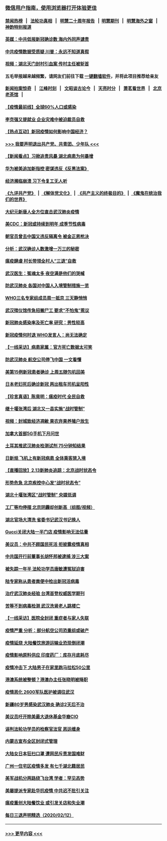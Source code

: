 ### [微信用户指南，使用浏览器打开体验更佳](https://github.com/gfw-breaker/banned-news1/blob/master/indexes/wechat-guide.md?t=0)
#### [禁闻热榜](热点新闻.md?t=0)  &nbsp;&nbsp;|&nbsp;&nbsp; [法轮功真相](https://github.com/gfw-breaker/truth/blob/master/README.md?t=0) &nbsp;&nbsp;|&nbsp;&nbsp; [明慧二十周年报告](https://github.com/gfw-breaker/mh-reports/blob/master/README.md?t=0) &nbsp;&nbsp;|&nbsp;&nbsp;[明慧期刊](https://github.com/gfw-breaker/mh-qikan) &nbsp;&nbsp;|&nbsp;&nbsp; [明慧海外之窗](https://github.com/gfw-breaker/mh-news/blob/master/README.md?t=0) &nbsp;&nbsp;|&nbsp;&nbsp; [神韵特别报道](https://github.com/gfw-breaker/mh-news/blob/master/shenyun.md?t=0)
#### [英媒：中共低报新冠确诊数 海内外同声谴责](../pages/nsc413/n11867421.md?t=02140844) 
#### [中共疫情数据受质疑 川普：永远不知道真假](../pages/nsc413/n11867195.md?t=02140844) 
#### [视频：湖北天门封村引血案 传村主任被斩首](../pages/nsc413/n11867382.md?t=02140844) 
#### 五毛举报越来越频繁，请网友们前往下载 [一键翻墙软件](https://github.com/gfw-breaker/ssr-accounts)，并将此项目推荐给亲友
#### [新闻拍案惊奇](https://github.com/gfw-breaker/banned-news1/blob/master/pages/link4.md) &nbsp;&nbsp;|&nbsp;&nbsp; [江峰时刻](https://github.com/gfw-breaker/banned-news1/blob/master/pages/link4.md) &nbsp;&nbsp;|&nbsp;&nbsp; [文昭谈古论今](https://github.com/gfw-breaker/banned-news1/blob/master/pages/link4.md) &nbsp;&nbsp;|&nbsp;&nbsp; [天亮时分](https://github.com/gfw-breaker/banned-news1/blob/master/pages/link4.md) &nbsp;&nbsp;|&nbsp;&nbsp; [萧茗看世界](https://github.com/gfw-breaker/banned-news1/blob/master/pages/link4.md) &nbsp;&nbsp;|&nbsp;&nbsp; [北京老茶馆](https://github.com/gfw-breaker/banned-news1/blob/master/pages/link4.md) &nbsp;&nbsp;|&nbsp;&nbsp; 
#### [【疫情最前线】全球60%人口或感染](../pages/nsc413/n11866914.md?t=02140844) 
#### [李克强又提就业 企业灾难中被迫裁员自救](../pages/nsc413/n11867323.md?t=02140844) 
#### [【热点互动】新冠疫情如何影响中国经济？](../pages/nsc413/n11867208.md?t=02140844) 
#### [>>> 我要声明退出共产党、共青团、少年队 <<<](https://github.com/begood0513/goodnews/blob/master/quit/letter.md) 
#### [【新闻看点】习掀追责风暴 湖北病患为何暴增](../pages/nsc413/n11867035.md?t=02140844) 
#### [华为被美追加新指控 密谋违反《反黑法案》](../pages/nsc413/n11867191.md?t=02140844) 
#### [经济濒临崩溃 习下令复工无人听](../pages/nsc413/n11867269.md?t=02140844) 
#### [《九评共产党》](https://github.com/begood0513/9ping.md/blob/master/README.md) &nbsp;|&nbsp; [《解体党文化》](../../../../jtdwh.md/blob/master/README.md)  &nbsp;|&nbsp; [《共产主义的终极目的》](../../../../gczydzjmd.md/blob/master/README.md) &nbsp;|&nbsp; [《魔鬼在统治我们的世界》](../../../../mgztzwmdsj.md/blob/master/README.md) 
#### [大纪元新唐人全方位直击武汉肺炎疫情](../pages/nsc413/n11859405.md?t=02140844) 
#### [美CDC：新冠或持续到明年 成季节性病毒](../pages/nsc413/n11867279.md?t=02140844) 
#### [朝官员曾去中国又违反隔离令 被金正恩枪决](../pages/nsc413/n11867087.md?t=02140844) 
#### [分析：武汉确诊人数激增一万三的秘密](../pages/nsc413/n11866187.md?t=02140844) 
#### [瘟疫肆虐 村长带领全村人“三退”自救](../pages/nsc413/n11861714.md?t=02140844) 
#### [武汉医生：冤魂太多 夜空满是他们的哭喊](../pages/nsc413/n11867107.md?t=02140844) 
#### [防武汉肺炎 各国对中国人入境管制措施一览](../pages/nsc413/n11838726.md?t=02140844) 
#### [WHO三名专家组成员周一抵京 三天静悄悄](../pages/nsc413/n11866947.md?t=02140844) 
#### [武汉殡仪馆传急招搬尸工 要求“不怕鬼”惹议](../pages/nsc413/n11866834.md?t=02140844) 
#### [新冠肺炎感染率及死亡率 研究：男性较高](../pages/nsc413/n11866956.md?t=02140844) 
#### [新冠疫情何时退 WHO发言人：尚无法确定](../pages/nsc413/n11866864.md?t=02140844) 
#### [【一线采访】病患家属：官方死亡数据太可笑](../pages/nsc413/n11866840.md?t=02140844) 
#### [防武汉肺炎 航空公司停飞中国 一文看懂](../pages/nsc413/n11866800.md?t=02140844) 
#### [美第15例新冠患者确诊 上周五随包机回美](../pages/nsc413/n11866852.md?t=02140844) 
#### [日本老妇死后确诊新冠 两出租车司机呈阳性](../pages/nsc413/n11866755.md?t=02140844) 
#### [【珍言真语】陈竟明：瘟疫时代 全民自救](../pages/nsc413/n11866765.md?t=02140844) 
#### [继十堰张湾后 湖北又一县实施“战时管制”](../pages/nsc413/n11866748.md?t=02140844) 
#### [视频：封城致经济凋敝 果农弃果养殖户放生](../pages/nsc413/n11866120.md?t=02140844) 
#### [加拿大首部5G手机下月问世](../pages/nsc413/n11864631.md?t=02140844) 
#### [土耳其推武汉肺炎检测试剂 75分钟知结果](../pages/nsc413/n11866520.md?t=02140844) 
#### [日新规 飞机上有新冠病患 全体乘客禁入境](../pages/nsc413/n11866233.md?t=02140844) 
#### [【直播回放】2.13新肺炎追踪：北京战时状态令](../pages/nsc413/n11866261.md?t=02140844) 
#### [形势危急 北京疾控中心发“战时状态令”](../pages/nsc413/n11866362.md?t=02140844) 
#### [湖北十堰张湾区“战时管制” 央媒低调](../pages/nsc413/n11866013.md?t=02140844) 
#### [工厂等均停摆 北京阴霾却创新高（组图/视频）](../pages/nsc413/n11865856.md?t=02140844) 
#### [湖北官场大清洗 省委书记武汉书记换人](../pages/nsc413/n11865112.md?t=02140844) 
#### [Gucci关闭大陆一半门店 疫情影响无法估量](../pages/nsc413/n11865799.md?t=02140844) 
#### [美议员：中共不顾国民死活 拒披露疫情真相](../pages/nsc413/n11866147.md?t=02140844) 
#### [中共国开行前董事长胡怀邦被逮捕 涉三大案](../pages/nsc413/n11865943.md?t=02140844) 
#### [被失踪一年半 法轮功学员唐敏遭冤狱迫害](../pages/nsc413/n11863707.md?t=02140844) 
#### [陆专家称从患者粪便中检出新冠活病毒](../pages/nsc413/n11865858.md?t=02140844) 
#### [治疗武汉肺炎经验 台湾首登权威医学期刊](../pages/nsc413/n11865669.md?t=02140844) 
#### [苦等不到病毒检测 武汉洗肾老人跳楼亡](../pages/nsc413/n11866020.md?t=02140844) 
#### [【一线采访】医院全封闭 重症者与家人失联](../pages/nsc413/n11864778.md?t=02140844) 
#### [疫情严重 分析：部分航空公司恐重组或破产](../pages/nsc413/n11865138.md?t=02140844) 
#### [疫情延烧 大陆餐饮旅游运输业恐现倒闭潮](../pages/nsc413/n11865608.md?t=02140844) 
#### [疫情影响原料供应 印度药厂：库存月底耗尽](../pages/nsc413/n11865151.md?t=02140844) 
#### [疫情冲击下 大陆男子在家里跑马拉松50公里](../pages/nsc413/n11865585.md?t=02140844) 
#### [港澳系统被整顿？港澳办主任张晓明被降职](../pages/nsc413/n11865277.md?t=02140844) 
#### [疫情恶化 2600军队医护被调往武汉](../pages/nsc413/n11865111.md?t=02140844) 
#### [新疆80岁男感染武汉肺炎 确诊2天后不治](../pages/nsc413/n11865260.md?t=02140844) 
#### [美议员吁开除美最大退休基金华裔CIO](../pages/nsc413/n11865230.md?t=02140844) 
#### [诬判法轮功学员的检察官法官 恶运缠身](../pages/nsc413/n11864380.md?t=02140844) 
#### [内蒙古宣布全区封闭式管理](../pages/nsc413/n11865271.md?t=02140844) 
#### [大陆女日本狂扫口罩 遭网民斥责发国难财](../pages/nsc413/n11865107.md?t=02140844) 
#### [广州一住宅区疫情多发 有七千湖北籍居民](../pages/nsc413/n11865083.md?t=02140844) 
#### [美军战机分两路绕飞台湾 学者：罕见态势](../pages/nsc413/n11864996.md?t=02140844) 
#### [美屡提派专家赴华抗疫情 中共迟不批引关注](../pages/nsc413/n11864719.md?t=02140844) 
#### [瘟疫重创大陆餐饮业 或引发关店和失业潮](../pages/nsc413/n11864742.md?t=02140844) 
#### [每日三退声明精选（2020/02/12）](../pages/nsc413/n11865077.md?t=02140844) 

----
#### [ >>> 更早内容 <<< ](../indexes/nsc413-earlier.md)
